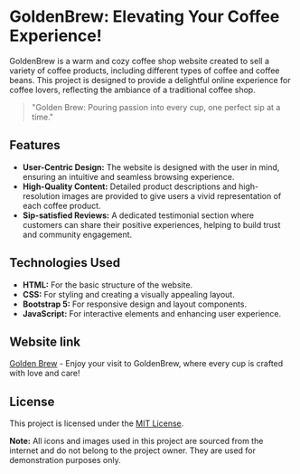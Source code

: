 # GoldenBrew: Elevating Your Coffee Experience!

GoldenBrew is a warm and cozy coffee shop website created to sell a variety of coffee products, including different types of coffee and coffee beans. This project is designed to provide a delightful online experience for coffee lovers, reflecting the ambiance of a traditional coffee shop.

>  "Golden Brew: Pouring passion into every cup, one perfect sip at a time."

## Features
- **User-Centric Design:** The website is designed with the user in mind, ensuring an intuitive and seamless browsing experience.
- **High-Quality Content:** Detailed product descriptions and high-resolution images are provided to give users a vivid representation of each coffee product.
- **Sip-satisfied Reviews:** A dedicated testimonial section where customers can share their positive experiences, helping to build trust and community engagement.

## Technologies Used
- **HTML:** For the basic structure of the website.
- **CSS:** For styling and creating a visually appealing layout.
- **Bootstrap 5:** For responsive design and layout components.
- **JavaScript:** For interactive elements and enhancing user experience.

## Website link
[Golden Brew](https://keerttna.github.io/GoldenBrew.github.io/) - Enjoy your visit to GoldenBrew, where every cup is crafted with love and care!

## License

This project is licensed under the [MIT License](LICENSE).

**Note:** All icons and images used in this project are sourced from the internet and do not belong to the project owner. They are used for demonstration purposes only.
